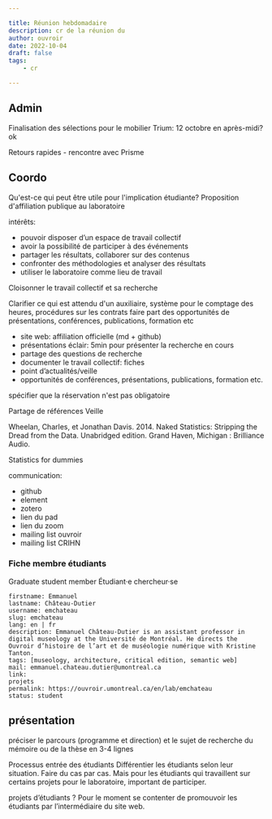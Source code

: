 ```yaml
---

title: Réunion hebdomadaire
description: cr de la réunion du
author: ouvroir
date: 2022-10-04
draft: false
tags:
    - cr

---
```

## Admin
Finalisation des sélections pour le mobilier
Trium: 12 octobre en après-midi? ok

Retours rapides - rencontre avec Prisme


## Coordo
Qu'est-ce qui peut être utile pour l'implication étudiante?
Proposition d'affiliation publique au laboratoire

intérêts:
- pouvoir disposer d’un espace de travail collectif
- avoir la possibilité de participer à des événements
- partager les résultats, collaborer sur des contenus
- confronter des méthodologies et analyser des résultats
- utiliser le laboratoire comme lieu de travail


Cloisonner le travail collectif et sa recherche

Clarifier ce qui est attendu d'un auxiliaire, système pour le comptage des heures, procédures sur les contrats
faire part des opportunités de présentations, conférences, publications, formation etc

- site web: affiliation officielle (md + github)
- présentations éclair: 5min pour présenter la recherche en cours
- partage des questions de recherche
- documenter le travail collectif: fiches
- point d’actualités/veille
- opportunités de conférences, présentations, publications, formation etc.

spécifier que la réservation n'est pas obligatoire


Partage de références
Veille


Wheelan, Charles, et Jonathan Davis. 2014. Naked Statistics: Stripping the Dread from the Data. Unabridged edition. Grand Haven, Michigan : Brilliance Audio.

Statistics for dummies



communication: 
- github
- element
- zotero
- lien du pad
- lien du zoom
- mailing list ouvroir
- mailing list CRIHN

### Fiche membre étudiants

Graduate student member
Étudiant·e chercheur·se


```yaml=
firstname: Emmanuel
lastname: Château-Dutier
username: emchateau
slug: emchateau
lang: en | fr
description: Emmanuel Château-Dutier is an assistant professor in digital museology at the Université de Montréal. He directs the Ouvroir d’histoire de l’art et de muséologie numérique with Kristine Tanton.
tags: [museology, architecture, critical edition, semantic web] 
mail: emmanuel.chateau.dutier@umontreal.ca
link: 
projets
permalink: https://ouvroir.umontreal.ca/en/lab/emchateau
status: student
```

## présentation
préciser le parcours (programme et direction) et le sujet de recherche du mémoire ou de la thèse en 3-4 lignes




Processus entrée des étudiants
Différentier les étudiants selon leur situation. Faire du cas par cas.
Mais pour les étudiants qui travaillent sur certains projets pour le laboratoire, important de participer. 

projets d’étudiants ? 
Pour le moment se contenter de promouvoir les étudiants par l’intermédiaire du site web.